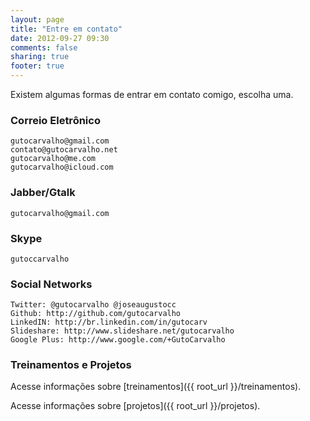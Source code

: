 ```yaml
---
layout: page
title: "Entre em contato"
date: 2012-09-27 09:30
comments: false
sharing: true
footer: true
---
```


Existem algumas formas de entrar em contato comigo, escolha uma.

### Correio Eletrônico

    gutocarvalho@gmail.com
    contato@gutocarvalho.net
    gutocarvalho@me.com
    gutocarvalho@icloud.com

### Jabber/Gtalk

    gutocarvalho@gmail.com

### Skype

    gutoccarvalho

### Social Networks

    Twitter: @gutocarvalho @joseaugustocc
    Github: http://github.com/gutocarvalho
    LinkedIN: http://br.linkedin.com/in/gutocarv
    Slideshare: http://www.slideshare.net/gutocarvalho
    Google Plus: http://www.google.com/+GutoCarvalho

### Treinamentos e Projetos

Acesse informações sobre [treinamentos]({{ root_url }}/treinamentos).

Acesse informações sobre [projetos]({{ root_url }}/projetos).
